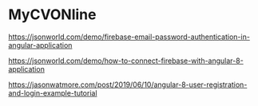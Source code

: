 # MyCVONline

https://jsonworld.com/demo/firebase-email-password-authentication-in-angular-application


https://jsonworld.com/demo/how-to-connect-firebase-with-angular-8-application



https://jasonwatmore.com/post/2019/06/10/angular-8-user-registration-and-login-example-tutorial